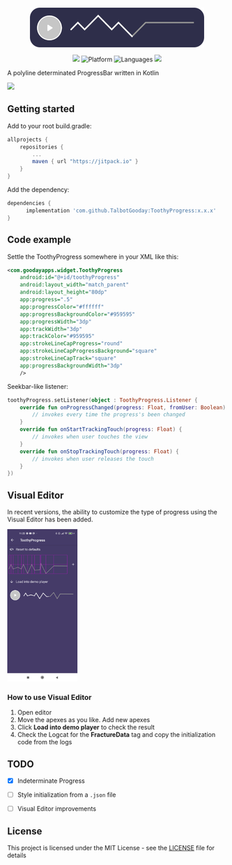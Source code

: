 <a href="https://helpcrunch.com/"><p align="center"><img alt="flow" width="400" src="/screenshots/2.png"></p></a>

<p align=center>
<a href="https://jitpack.io/#TalbotGooday/ToothyProgress"><img src="https://jitpack.io/v/TalbotGooday/ToothyProgress.svg" /></a>
<img alt="Platform" src="https://img.shields.io/badge/platforms-Android-green.svg" />
<img alt="Languages" src="https://img.shields.io/badge/languages-Kotlin-F18E33.svg" />
<a href="https://www.apache.org/licenses/LICENSE-2.0.html"><img src="http://img.shields.io/badge/license-MIT-green.svg?style=flat" /></a>
</p>

A polyline determinated ProgressBar written in Kotlin

<img src="/screenshots/demo.gif" width=32%/>

## Getting started

Add to your root build.gradle:
```Groovy
allprojects {
	repositories {
	    ...
	    maven { url "https://jitpack.io" }
	}
}
```

Add the dependency:
```Groovy
dependencies {
      implementation 'com.github.TalbotGooday:ToothyProgress:x.x.x'
}
```

## Code example

Settle the ToothyProgress somewhere in your XML like this:

```xml
<com.goodayapps.widget.ToothyProgress
	android:id="@+id/toothyProgress"
	android:layout_width="match_parent"
	android:layout_height="80dp"
	app:progress=".5"
	app:progressColor="#ffffff"
	app:progressBackgroundColor="#959595"
	app:progressWidth="3dp"
	app:trackWidth="3dp"
	app:trackColor="#959595"
	app:strokeLineCapProgress="round"
	app:strokeLineCapProgressBackground="square"
	app:strokeLineCapTrack="square"
	app:progressBackgroundWidth="3dp"
	/>
```
Seekbar-like listener:
```kotlin
toothyProgress.setListener(object : ToothyProgress.Listener {
	override fun onProgressChanged(progress: Float, fromUser: Boolean) {
		// invokes every time the progress's been changed
	}
	override fun onStartTrackingTouch(progress: Float) {
		// invokes when user touches the view
	}
	override fun onStopTrackingTouch(progress: Float) {
		// invokes when user releases the touch
	}
})
```
## Visual Editor
In recent versions, the ability to customize the type of progress using the Visual Editor has been added.
<p><img src="/screenshots/3.png" width=32%/></p>

### How to use Visual Editor
1. Open editor
2. Move the apexes as you like. Add new apexes
3. Click **Load into demo player** to check the result
4. Check the Logcat for the **FractureData** tag and copy the initialization code from the logs

## TODO
- [x] Indeterminate Progress
- [ ] Style initialization from a `.json` file
- [ ] Visual Editor improvements


## License

This project is licensed under the MIT License - see the [LICENSE](LICENSE) file for details
